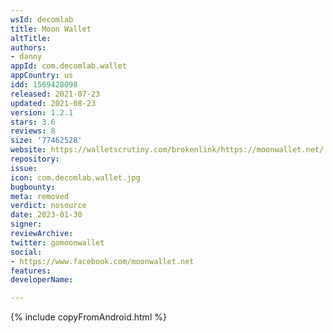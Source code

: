 ```yaml
---
wsId: decomlab
title: Moon Wallet
altTitle: 
authors:
- danny
appId: com.decomlab.wallet
appCountry: us
idd: 1569428098
released: 2021-07-23
updated: 2021-08-23
version: 1.2.1
stars: 3.6
reviews: 8
size: '77462528'
website: https://walletscrutiny.com/brokenlink/https://moonwallet.net/
repository: 
issue: 
icon: com.decomlab.wallet.jpg
bugbounty: 
meta: removed
verdict: nosource
date: 2023-01-30
signer: 
reviewArchive: 
twitter: gomoonwallet
social:
- https://www.facebook.com/moonwallet.net
features: 
developerName: 

---
```


{% include copyFromAndroid.html %}
